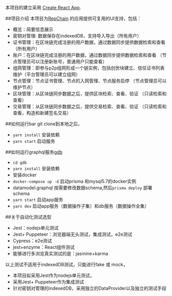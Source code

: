 本项目的建立采用 [Create React App](https://marmelab.com/react-admin/Tutorial.html).

##项目介绍
本项目为[RepChain](https://gitee.com/BTAJL/repchain)
的应用提供可复用的UI支持，包括：
- 概览：简要信息展示
- 密钥对管理: 数据保存在indexedDB，支持导入导出（所有用户）
- 证书管理：在区块链完成注册的用户数据，通过数据同步提供数据检索和查看（所有用户）
- 账户：在区块链完成注册的用户数据，通过数据同步提供数据检索和查看 （节点管理员可以注册新账号，普通用户只能查看）
- 组网管理：即参与p2p组网形成一个链实例，包括创世块建立、信任证书列表维护（平台管理员可以建立组网）
- 节点管理：节点证书管理、节点的入网管理、节点服务启停 （节点管理员可以维护节点）
- 区块管理：从区块链同步数据之后，提供区块检索、查看、验证 （只读检索和查看）
- 交易管理：从区块链同步数据之后，提供交易检索、查看、验证 （只读检索和查看，构造和新建签名交易）

##如何运行bar
git clone到本地之后，
- `yarn install` 安装依赖
- `yarn start` 启动服务

##如何运行graphql服务[gdb](https://github.com/prisma/prisma/blob/master/docs/1.9/03-Tutorials2/08-Bootstrapping-Boilerplates/02-Node.md)
- `cd gdb `
- `yarn install` 安装依赖
- 安装docker
- `docker-compose up -d` 启动prisma 和mysql5.7的docker实例
- datamodel.graphql  按需要修改数据schema,然后`prisma deploy` 部署schema
- `yarn start` 启动app服务
- `yarn dev` 启动app服务（数据操作子集）和db服务（数据操作全集）

##关于自动化测试选型
- Jest：nodejs单元测试
- Jest+ Puppeteer：浏览器端无头测试，集成测试，e2e测试
- Cypress：e2e测试
- jest+enzyme：React组件测试
- 能够进行多浏览真实测试的是：jasmine+karma

以上测试不适用于indexedDB测试，只能进行fake 或 mock，
- 本项目拟采用Jest作为nodejs单元测试，
- 采用Jest+ Puppeteer作为集成测试
- 针对密钥对管理的indexedDB，采用独立的DataProvider以及独立的测试手段

